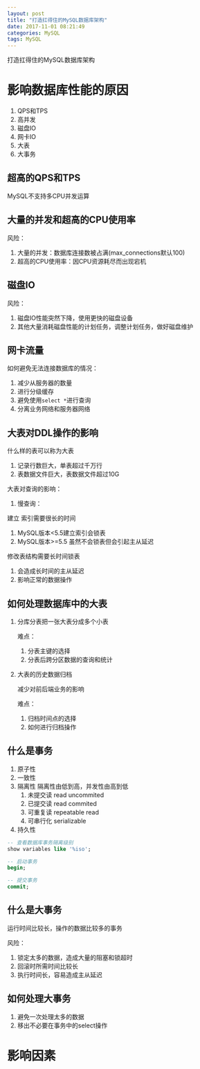 ```yaml
---
layout: post
title: "打造扛得住的MySQL数据库架构"
date: 2017-11-01 08:21:49
categories: MySQL
tags: MySQL
---
```



打造扛得住的MySQL数据库架构

# 影响数据库性能的原因

1. QPS和TPS
2. 高并发
3. 磁盘IO
4. 网卡IO
5. 大表
6. 大事务



## 超高的QPS和TPS

MySQL不支持多CPU并发运算

## 大量的并发和超高的CPU使用率

风险：

1. 大量的并发：数据库连接数被占满(max_connections默认100)
2. 超高的CPU使用率：因CPU资源耗尽而出现宕机

## 磁盘IO

风险：

1. 磁盘IO性能突然下降，使用更快的磁盘设备
2. 其他大量消耗磁盘性能的计划任务，调整计划任务，做好磁盘维护

## 网卡流量

如何避免无法连接数据库的情况：

1. 减少从服务器的数量 
2. 进行分级缓存 
3. 避免使用`select *`进行查询
4. 分离业务网络和服务器网络

## 大表对DDL操作的影响

什么样的表可以称为大表

1. 记录行数巨大，单表超过千万行
2. 表数据文件巨大，表数据文件超过10G

大表对查询的影响：

1. 慢查询：

建立 索引需要很长的时间

1. MySQL版本<5.5建立索引会锁表
2. MySQL版本>=5.5 虽然不会锁表但会引起主从延迟

修改表结构需要长时间锁表

1. 会造成长时间的主从延迟
2. 影响正常的数据操作



## 如何处理数据库中的大表

1. 分库分表把一张大表分成多个小表

   难点：

   1. 分表主键的选择
   2. 分表后跨分区数据的查询和统计

2. 大表的历史数据归档

   减少对前后端业务的影响

   难点：

   1. 归档时间点的选择
   2. 如何进行归档操作



## 什么是事务

1. 原子性
2. 一致性 
3. 隔离性 隔离性由低到高，并发性由高到低
   1. 未提交读 read uncommited
   2. 已提交读 read commited
   3. 可重复读 repeatable read
   4. 可串行化 serializable
4. 持久性 

```sql
-- 查看数据库事务隔离级别
show variables like '%iso';

-- 启动事务
begin;

-- 提交事务
commit;


```

## 什么是大事务

运行时间比较长，操作的数据比较多的事务

风险：

1. 锁定太多的数据，造成大量的阻塞和锁超时
2. 回滚时所需时间比较长
3. 执行时间长，容易造成主从延迟

## 如何处理大事务

1. 避免一次处理太多的数据
2. 移出不必要在事务中的select操作

# 影响因素





